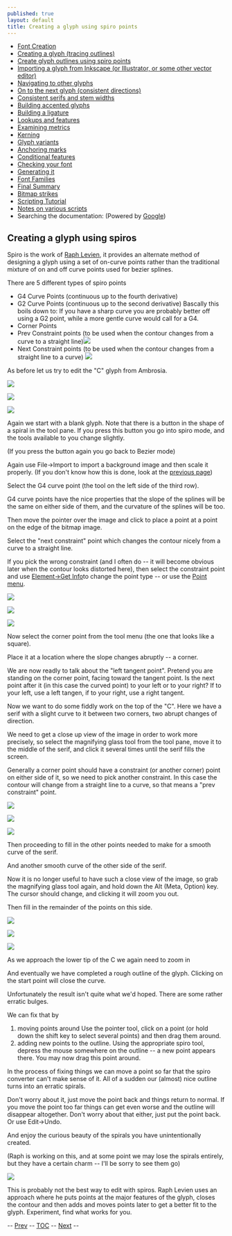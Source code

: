 ```yaml
---
published: true
layout: default
title: Creating a glyph using spiro points
---
```



-   [Font Creation](../editexample/#FontCreate)
-   [Creating a glyph (tracing outlines)](../editexample/#CharCreate)
-   [Create glyph outlines using spiro points]()
-   [Importing a glyph from Inkscape (or Illustrator, or some other
    vector editor)](../importexample/)
-   [Navigating to other glyphs](../editexample2/#Navigating)
-   [On to the next glyph (consistent
    directions)](../editexample2/#Creating-o)
-   [Consistent serifs and stem
    widths](../editexample3/#consistent-stems)
-   [Building accented glyphs](../editexample4/#accents)
-   [Building a ligature](../editexample4/#ligature)
-   [Lookups and features](../editexample4/#lookups)
-   [Examining metrics](../editexample5/#metrics)
-   [Kerning](../editexample5/#Kerning)
-   [Glyph variants](../editexample6/#Variants)
-   [Anchoring marks](../editexample6/#Marks)
-   [Conditional features](../editexample6-5/#Conditional)
-   [Checking your font](../editexample7/#checking)
-   [Generating it](../editexample7/#generating)
-   [Font Families](../editexample7/#Families)
-   [Final Summary](../editexample7/#summary)
-   [Bitmap strikes](../editexample8/)
-   [Scripting Tutorial](../../documentation/scripting/native/scripting-tutorial/)
-   [Notes on various scripts](../../documentation/scripting/native/scriptnotes/#Special)
-   Searching the documentation: (Powered by
    [Google](http://www.google.com/))

Creating a glyph using spiros
-----------------------------

Spiro is the work of [Raph Levien](http://www.levien.com/), it provides
an alternate method of designing a glyph using a set of on-curve points
rather than the traditional mixture of on and off curve points used for
bezier splines.

There are 5 different types of spiro points

-   G4 Curve Points (continuous up to the fourth derivative)
-   G2 Curve Points (continuous up to the second derivative)
     Bascally this boils down to: If you have a sharp curve you are
    probably better off using a G2 point, while a more gentle curve
    would call for a G4.
-   Corner Points
-   Prev Constraint points (to be used when the contour changes from a
    curve to a straight line)![](/assets/img/old/spiroprevconstraint.png)
-   Next Constraint points (to be used when the contour changes from a
    straight line to a curve) ![](/assets/img/old/spironextconstraint.png)

As before let us try to edit the "C" glyph from Ambrosia.

![](/assets/img/old/Cspiro0.png)

![](/assets/img/old/Cspiro1.png)

![](/assets/img/old/Cspiro2.png)

Again we start with a blank glyph. Note that there is a button in the
shape of a spiral in the tool pane. If you press this button you go into
spiro mode, and the tools available to you change slightly.

(If you press the button again you go back to Bezier mode)

Again use File-\>Import to import a background image and then scale it
properly. (If you don't know how this is done, look at the [previous
page](../editexample/#Import))

Select the G4 curve point (the tool on the left side of the third row).

G4 curve points have the nice properties that the slope of the splines
will be the same on either side of them, and the curvature of the
splines will be too.

Then move the pointer over the image and click to place a point at a
point on the edge of the bitmap image.

Select the "next constraint" point which changes the contour nicely from
a curve to a straight line.

If you pick the wrong constraint (and I often do -- it will become
obvious later when the contour looks distorted here), then select the
constraint point and use [Element-\>Get Info](../../documentation/interface/getinfo/#Spiro)to
change the point type -- or use the [Point menu](../../documentation/interface/pointmenu/).

![](/assets/img/old/Cspiro3.png)

![](/assets/img/old/Cspiro4.png)

![](/assets/img/old/Cspiro5.png)

Now select the corner point from the tool menu (the one that looks like
a square).

Place it at a location where the slope changes abruptly -- a corner.

We are now readly to talk about the "left tangent point". Pretend you
are standing on the corner point, facing toward the tangent point. Is
the next point after it (in this case the curved point) to your left or
to your right? If to your left, use a left tangen, if to your right, use
a right tangent.

Now we want to do some fiddly work on the top of the "C". Here we have a
serif with a slight curve to it between two corners, two abrupt changes
of direction.

We need to get a close up view of the image in order to work more
precisely, so select the magnifying glass tool from the tool pane, move
it to the middle of the serif, and click it several times until the
serif fills the screen.

Generally a corner point should have a constraint (or another corner)
point on either side of it, so we need to pick another constraint. In
this case the contour will change from a straight line to a curve, so
that means a "prev constraint" point.

![](/assets/img/old/Cspiro6.png)

![](/assets/img/old/Cspiro6_5.png)

![](/assets/img/old/Cspiro7.png)

Then proceeding to fill in the other points needed to make for a smooth
curve of the serif.

And another smooth curve of the other side of the serif.

Now it is no longer useful to have such a close view of the image, so
grab the magnifying glass tool again, and hold down the Alt (Meta,
Option) key. The cursor should change, and clicking it will zoom you
out.

Then fill in the remainder of the points on this side.

![](/assets/img/old/Cspiro8.png)

![](/assets/img/old/Cspiro9.png)

![](/assets/img/old/Cspirals.png)

As we approach the lower tip of the C we again need to zoom in

And eventually we have completed a rough outline of the glyph. Clicking
on the start point will close the curve.

Unfortunately the result isn't quite what we'd hoped. There are some
rather erratic bulges.

We can fix that by

1.  moving points around 
     Use the pointer tool, click on a point (or hold down the shift key
    to select several points) and then drag them around.
2.  adding new points to the outline.
     Using the appropriate spiro tool, depress the mouse somewhere on
    the outline -- a new point appears there. You may now drag this
    point around.

In the process of fixing things we can move a point so far that the
spiro converter can't make sense of it. All of a sudden our (almost)
nice outline turns into an erratic spirals.

Don't worry about it, just move the point back and things return to
normal. If you move the point too far things can get even worse and the
outline will disappear altogether. Don't worry about that either, just
put the point back. Or use Edit-\>Undo.

And enjoy the curious beauty of the spirals you have unintentionally
created.

(Raph is working on this, and at some point we may lose the spirals
entirely, but they have a certain charm -- I'll be sorry to see them go)

![](/assets/img/old/Cspiro10.png)

This is probably not the best way to edit with spiros. Raph Levien uses
an approach where he puts points at the major features of the glyph,
closes the contour and then adds and moves points later to get a better
fit to the glyph. Experiment, find what works for you.

-- [Prev](../editexample/) -- [TOC](../overview/) --
[Next](../importexample/) --
